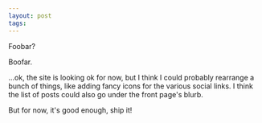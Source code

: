 ```yaml
---
layout: post
tags:
---
```


Foobar?

<!--more-->

Boofar.

...ok, the site is looking ok for now, but I think I could probably rearrange a bunch of things, like adding fancy icons for the various social links. I think the list of posts could also go under the front page's blurb.

But for now, it's good enough, ship it!

